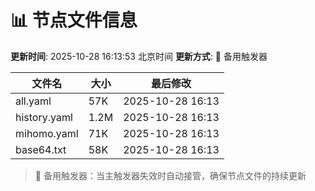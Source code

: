 # 📊 节点文件信息

**更新时间**: 2025-10-28 16:13:53 北京时间
**更新方式**: 🔄 备用触发器

| 文件名 | 大小 | 最后修改 |
|--------|------|----------|
| all.yaml | 57K | 2025-10-28 16:13 |
| history.yaml | 1.2M | 2025-10-28 16:13 |
| mihomo.yaml | 71K | 2025-10-28 16:13 |
| base64.txt | 58K | 2025-10-28 16:13 |

> 🔄 备用触发器：当主触发器失效时自动接管，确保节点文件的持续更新
